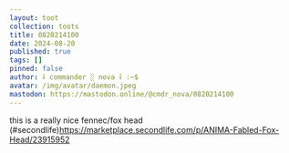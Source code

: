 ```yaml
---
layout: toot
collection: toots
title: 0820214100
date: 2024-08-20
published: true
tags: []
pinned: false
author: ⸸ commander ░ nova ⸸ :~$
avatar: /img/avatar/daemon.jpeg
mastodon: https://mastodon.online/@cmdr_nova/0820214100
---
```


this is a really nice fennec/fox head (#secondlife)https://marketplace.secondlife.com/p/ANIMA-Fabled-Fox-Head/23915952
